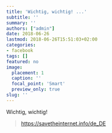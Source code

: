 ```yaml
---
title: 'Wichtig, wichtig! ...'
subtitle: ''
summary: ''
authors: ["admin"]
date: 2018-06-26
lastmod: 2018-06-26T15:51:03+02:00
categories:
- facebook
tags: []
featured: no
image:
  placement: 1
  caption: ''
  focal_point: 'Smart'
  preview_only: true
slug: ''
---
```

Wichtig, wichtig!
> https://savetheinternet.info/de_DE

